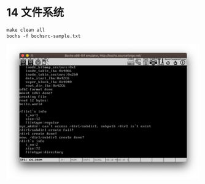 # 14 文件系统 

    make clean all
    bochs -f bochsrc-sample.txt

![](https://raw.githubusercontent.com/ejunjsh/myos/master/exercises/ch14/ScreenShot.png)
